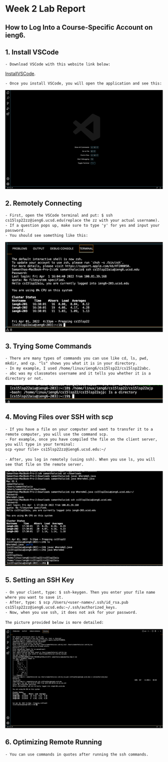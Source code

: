 # Week 2 Lab Report

## How to Log Into a Course-Specific Account on ieng6.

## 1. Install VSCode

    - Download VSCode with this website link below: 
[InstallVSCode](https://code.visualstudio.com/). 
   
    - Once you install VSCode, you will open the application and see this:

![Image](installingVscode.png)

## 2. Remotely Connecting

    - First, open the VSCode terminal and put: $ ssh cs15lsp22zz@ieng6.ucsd.edu(replace the zz with your actual username). 
    - If a question pops up, make sure to type 'y' for yes and input your password. 
    - You should see something like this:

![Image](remotelyConnecting.png)

## 3. Trying Some Commands

    - There are many types of commands you can use like cd, ls, pwd, mkdir, and cp. "ls" shows you what it is in your directory. 
    - In my example, I used /home/linux/ieng6/cs15lsp22/cs15lsp22abc. 
    - abc was my classmates username and it tells you whether it is a directory or not. 
    
![Image](tryingSomeCommands.png)

## 4. Moving Files over SSH with scp

    - If you have a file on your computer and want to transfer it to a remote computer, you will use the command scp. 
    - For example, once you have compiled the file on the client server, you will type in your terminal: 
    scp <your file> cs15lsp22zz@ieng6.ucsd.edu:~/

    - After, you log in remotely (using ssh). When you use ls, you will see that file on the remote server. 

![Image](movingFiles.png)

## 5. Setting an SSH Key

    - On your client, type: $ ssh-keygen. Then you enter your file name where you want to save it.
    - After, type: $ scp /Users/<user-name>/.ssh/id_rsa.pub cs15lsp22zz@ieng6.ucsd.edu:~/.ssh/authorized_keys.
    - Now, when you use ssh, it does not ask for your password.

    The picture provided below is more detailed:

![Image](keygen.png)   

## 6. Optimizing Remote Running
    - You can use commands in quotes after running the ssh commands.

